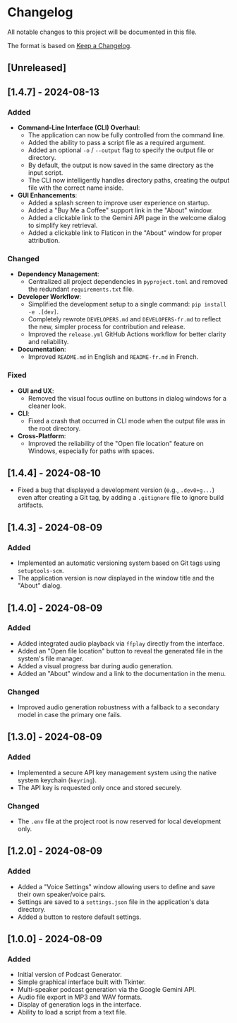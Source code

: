 # Changelog

All notable changes to this project will be documented in this file.

The format is based on [Keep a Changelog](https://keepachangelog.com/en/1.0.0/).

## [Unreleased]

## [1.4.7] - 2024-08-13

### Added
- **Command-Line Interface (CLI) Overhaul**:
  - The application can now be fully controlled from the command line.
  - Added the ability to pass a script file as a required argument.
  - Added an optional `-o` / `--output` flag to specify the output file or directory.
  - By default, the output is now saved in the same directory as the input script.
  - The CLI now intelligently handles directory paths, creating the output file with the correct name inside.
- **GUI Enhancements**:
  - Added a splash screen to improve user experience on startup.
  - Added a "Buy Me a Coffee" support link in the "About" window.
  - Added a clickable link to the Gemini API page in the welcome dialog to simplify key retrieval.
  - Added a clickable link to Flaticon in the "About" window for proper attribution.

### Changed
- **Dependency Management**:
  - Centralized all project dependencies in `pyproject.toml` and removed the redundant `requirements.txt` file.
- **Developer Workflow**:
  - Simplified the development setup to a single command: `pip install -e .[dev]`.
  - Completely rewrote `DEVELOPERS.md` and `DEVELOPERS-fr.md` to reflect the new, simpler process for contribution and release.
  - Improved the `release.yml` GitHub Actions workflow for better clarity and reliability.
- **Documentation**:
  - Improved `README.md` in English and `README-fr.md` in French.

### Fixed
- **GUI and UX**:
  - Removed the visual focus outline on buttons in dialog windows for a cleaner look.
- **CLI**:
  - Fixed a crash that occurred in CLI mode when the output file was in the root directory.
- **Cross-Platform**:
  - Improved the reliability of the "Open file location" feature on Windows, especially for paths with spaces.

## [1.4.4] - 2024-08-10

- Fixed a bug that displayed a development version (e.g., `.dev0+g...`) even after creating a Git tag, by adding a `.gitignore` file to ignore build artifacts.

## [1.4.3] - 2024-08-09

### Added
- Implemented an automatic versioning system based on Git tags using `setuptools-scm`.
- The application version is now displayed in the window title and the "About" dialog.

## [1.4.0] - 2024-08-09

### Added
- Added integrated audio playback via `ffplay` directly from the interface.
- Added an "Open file location" button to reveal the generated file in the system's file manager.
- Added a visual progress bar during audio generation.
- Added an "About" window and a link to the documentation in the menu.
### Changed
- Improved audio generation robustness with a fallback to a secondary model in case the primary one fails.

## [1.3.0] - 2024-08-09

### Added
- Implemented a secure API key management system using the native system keychain (`keyring`).
- The API key is requested only once and stored securely.
### Changed
- The `.env` file at the project root is now reserved for local development only.

## [1.2.0] - 2024-08-09

### Added
- Added a "Voice Settings" window allowing users to define and save their own speaker/voice pairs.
- Settings are saved to a `settings.json` file in the application's data directory.
- Added a button to restore default settings.

## [1.0.0] - 2024-08-09

### Added
- Initial version of Podcast Generator.
- Simple graphical interface built with Tkinter.
- Multi-speaker podcast generation via the Google Gemini API.
- Audio file export in MP3 and WAV formats.
- Display of generation logs in the interface.
- Ability to load a script from a text file.
